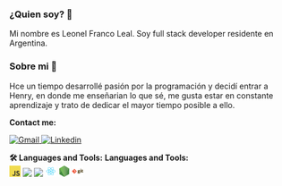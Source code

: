 ### ¿Quien soy? 👀
Mi nombre es Leonel Franco Leal. Soy full stack developer residente en Argentina.

### Sobre mi 👀
Hce un tiempo desarrollé pasión por la programación y decidí entrar a Henry, en donde me enseñarian lo que sé, me gusta estar en constante aprendizaje y trato de dedicar el mayor tiempo posible a ello.

**Contact me:**

<a href="lealfranco39@gmail.com">
    <img alt="Gmail" width="40px" src="https://uploads-ssl.webflow.com/5ad4c302a9ea3372eaea975f/5b995a276460dc98cf54bd11_Gmail.png" />
</a>
<a href="https://www.linkedin.com/in/franco-leal-910b94227/">
    <img alt="Linkedin" width="40px" src="https://pngimg.com/uploads/linkedIn/linkedIn_PNG38.png" />
</a>

**🛠️ Languages and Tools:**
**Languages and Tools:**  
<code><img height="20" src="https://raw.githubusercontent.com/github/explore/80688e429a7d4ef2fca1e82350fe8e3517d3494d/topics/javascript/javascript.png"></code>
<code><img height="20" src="https://i.ibb.co/kX324q0/68747470733a2f2f63646e2e69636f6e73636f75742e636f6d2f69636f6e2f667265652f706e672d3235362f637373332d39.png"></code>
<code><img height="20" src="https://i.ibb.co/Px2LCcG/68747470733a2f2f75706c6f61642e77696b696d656469612e6f72672f77696b6970656469612f636f6d6d6f6e732f746875.png"></code>
<code><img height="20" src="https://raw.githubusercontent.com/github/explore/80688e429a7d4ef2fca1e82350fe8e3517d3494d/topics/react/react.png"></code>
<code><img height="20" src="https://raw.githubusercontent.com/github/explore/80688e429a7d4ef2fca1e82350fe8e3517d3494d/topics/nodejs/nodejs.png"></code>
<code><img height="20" src="https://raw.githubusercontent.com/github/explore/80688e429a7d4ef2fca1e82350fe8e3517d3494d/topics/git/git.png"></code>


<!--
**FrancoLeal001/FrancoLeal001** is a ✨ _special_ ✨ repository because its `README.md` (this file) appears on your GitHub profile.

Here are some ideas to get you started:

- 🔭 I’m currently working on ...
- 🌱 I’m currently learning ...
- 👯 I’m looking to collaborate on ...
- 🤔 I’m looking for help with ...
- 💬 Ask me about ...
- 📫 How to reach me: ...
- 😄 Pronouns: ...
- ⚡ Fun fact: ...
-->
